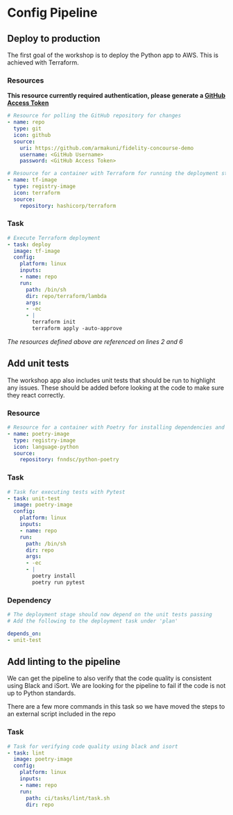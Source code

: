 # Config Pipeline

## Deploy to production
The first goal of the workshop is to deploy the Python app to AWS. This is achieved with Terraform. 

### Resources

**This resource currently required authentication, please generate a [GitHub Access Token](https://github.com/settings/tokens)**

```yaml
# Resource for polling the GitHub repository for changes
- name: repo
  type: git
  icon: github
  source:
    uri: https://github.com/armakuni/fidelity-concourse-demo
    username: <GitHub Username>
    password: <GitHub Access Token>
```

```yaml
# Resource for a container with Terraform for running the deployment stages
- name: tf-image
  type: registry-image
  icon: terraform
  source:
    repository: hashicorp/terraform
```

### Task
```yaml
# Execute Terraform deployment
- task: deploy
  image: tf-image
  config:
    platform: linux
    inputs:
    - name: repo
    run: 
      path: /bin/sh
      dir: repo/terraform/lambda
      args: 
      - -ec
      - |
        terraform init
        terraform apply -auto-approve
```
*The resources defined above are referenced on lines 2 and 6*


## Add unit tests
The workshop app also includes unit tests that should be run to highlight any issues. These should be added before looking at the code to make sure they react correctly.

### Resource
```yaml
# Resource for a container with Poetry for installing dependencies and running unit tests
- name: poetry-image
  type: registry-image
  icon: language-python
  source:
    repository: fnndsc/python-poetry
```

### Task
```yaml
# Task for executing tests with Pytest
- task: unit-test
  image: poetry-image
  config:
    platform: linux
    inputs:
    - name: repo
    run:
      path: /bin/sh
      dir: repo
      args: 
      - -ec
      - |
        poetry install
        poetry run pytest
```

### Dependency
```yaml
# The deployment stage should now depend on the unit tests passing
# Add the following to the deployment task under 'plan'

depends_on:
- unit-test
```

## Add linting to the pipeline
We can get the pipeline to also verify that the code quality is consistent using Black and iSort. We are looking for the pipeline to fail if the code is not up to Python standards.

There are a few more commands in this task so we have moved the steps to an external script included in the repo 

### Task
```yaml
# Task for verifying code quality using black and isort
- task: lint
  image: poetry-image
  config:
    platform: linux
    inputs:
    - name: repo
    run:
      path: ci/tasks/lint/task.sh
      dir: repo
```